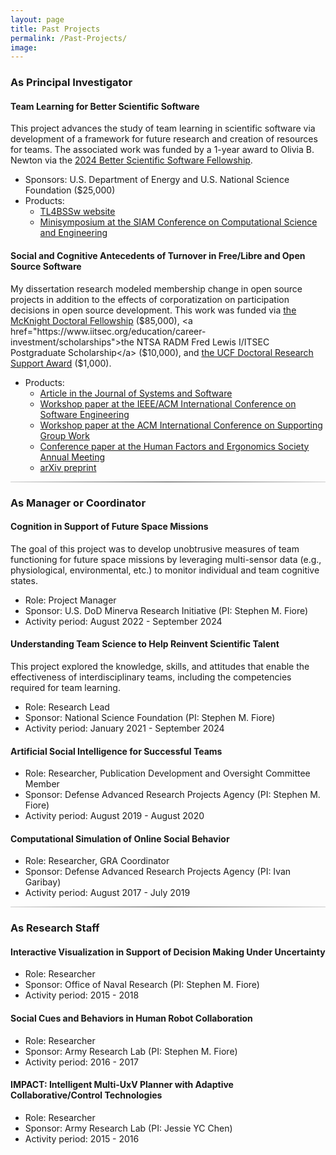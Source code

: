 ```yaml
---
layout: page
title: Past Projects
permalink: /Past-Projects/
image:
---
```


### As Principal Investigator

#### Team Learning for Better Scientific Software

This project advances the study of team learning in scientific software via development of a framework for future research and creation of resources for teams. The associated work was funded by a 1-year award to Olivia B. Newton via the <a href="https://bssw.io/blog_posts/introducing-the-2024-bssw-fellows">2024 Better Scientific Software Fellowship</a>.

* Sponsors: U.S. Department of Energy and U.S. National Science Foundation ($25,000)
* Products: 
  * <a href="https://tl4bssw.github.io">TL4BSSw website</a>
  * <a href="https://meetings.siam.org/sess/dsp_programsess.cfm?SESSIONCODE=82405">Minisymposium at the SIAM Conference on Computational Science and Engineering</a>

#### Social and Cognitive Antecedents of Turnover in Free/Libre and Open Source Software

My dissertation research modeled membership change in open source projects in addition to the effects of corporatization on participation decisions in open source development. This work was funded via <a href="https://www.fefonline.org/mdf.html">the McKnight Doctoral Fellowship</a> ($85,000), <a href="https://www.iitsec.org/education/career-investment/scholarships">the NTSA RADM Fred Lewis I/ITSEC Postgraduate Scholarship</a> ($10,000), and <a href="https://graduate.ucf.edu/doctoral-research-support-award/">the UCF Doctoral Research Support Award</a> ($1,000).

* Products:
  * <a href="https://doi.org/10.1016/j.jss.2024.112163">Article in the Journal of Systems and Software</a>
  * <a href="https://doi.org/10.1109/GEICSE59319.2023.00010">Workshop paper at the IEEE/ACM International Conference on Software Engineering</a>
  * <a href="https://group4good.wordpress.com/wp-content/uploads/2020/01/position-paper_newton.pdf">Workshop paper at the ACM International Conference on Supporting Group Work</a>
  * <a href="https://doi.org/10.1177/1071181319631445">Conference paper at the Human Factors and Ergonomics Society Annual Meeting</a>
  * <a href = "https://doi.org/10.48550/arXiv.2206.08485">arXiv preprint</a>

<hr style="text-align:center;background-image: linear-gradient(to right, #ccc, #333, #ccc);">

### As Manager or Coordinator

#### Cognition in Support of Future Space Missions

The goal of this project was to develop unobtrusive measures of team functioning for future space missions by leveraging multi-sensor data (e.g., physiological, environmental, etc.) to monitor individual and team cognitive states.

* Role: Project Manager
* Sponsor: U.S. DoD Minerva Research Initiative (PI: Stephen M. Fiore)
* Activity period: August 2022 - September 2024

#### Understanding Team Science to Help Reinvent Scientific Talent

This project explored the knowledge, skills, and attitudes that enable the effectiveness of interdisciplinary teams, including the competencies required for team learning. 

* Role: Research Lead 
* Sponsor: National Science Foundation (PI: Stephen M. Fiore)
* Activity period: January 2021 - September 2024


#### Artificial Social Intelligence for Successful Teams
 
* Role: Researcher, Publication Development and Oversight Committee Member
* Sponsor: Defense Advanced Research Projects Agency (PI: Stephen M. Fiore)
* Activity period: August 2019 - August 2020

#### Computational Simulation of Online Social Behavior

* Role: Researcher, GRA Coordinator
* Sponsor: Defense Advanced Research Projects Agency (PI: Ivan Garibay)
* Activity period: August 2017 - July 2019

<hr style="text-align:center;background-image: linear-gradient(to right, #ccc, #333, #ccc);">

### As Research Staff

#### Interactive Visualization in Support of Decision Making Under Uncertainty

* Role: Researcher
* Sponsor: Office of Naval Research (PI: Stephen M. Fiore)
* Activity period: 2015 - 2018


#### Social Cues and Behaviors in Human Robot Collaboration

* Role: Researcher
* Sponsor: Army Research Lab (PI: Stephen M. Fiore)
* Activity period: 2016 - 2017

#### IMPACT: Intelligent Multi-UxV Planner with Adaptive Collaborative/Control Technologies

* Role: Researcher
* Sponsor: Army Research Lab (PI: Jessie YC Chen)
* Activity period: 2015 - 2016
